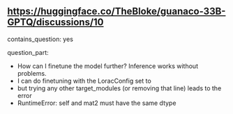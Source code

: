 ## https://huggingface.co/TheBloke/guanaco-33B-GPTQ/discussions/10

contains_question: yes

question_part:
- How can I finetune the model further? Inference works without problems.
- I can do finetuning with the LoracConfig set to
- but trying any other target_modules (or removing that line) leads to the error
- RuntimeError: self and mat2 must have the same dtype